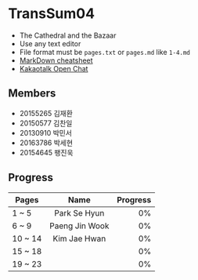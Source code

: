 TransSum04
===========

* The Cathedral and the Bazaar
* Use any text editor
* File format must be `pages.txt` or `pages.md` like `1-4.md`
* [MarkDown cheatsheet](https://gist.github.com/ihoneymon/652be052a0727ad59601)
* [Kakaotalk Open Chat](https://open.kakao.com/o/gY6OBNK)

Members
-------

* 20155265 김재환
* 20150577 김찬일
* 20130910 박민서
* 20163786 박세현
* 20154645 팽진욱

Progress
--------

| Pages      | Name           | Progress  |
| ---------- |:--------------:| ---------:|
| 1 ~ 5      | Park Se Hyun   |        0% |
| 6 ~ 9      | Paeng Jin Wook |        0% |
| 10 ~ 14    | Kim Jae Hwan   |        0% |
| 15 ~ 18    |                |        0% |
| 19 ~ 23    |                |        0% |
